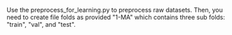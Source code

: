 Use the preprocess_for_learning.py to preprocess raw datasets.
Then, you need to create file folds as provided "1-MA" which contains three sub folds: "train", "val", and "test".
